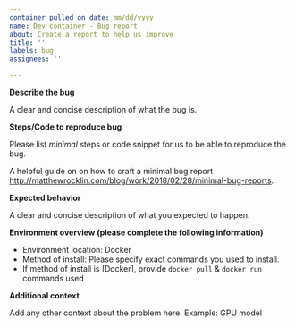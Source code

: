 ```yaml
---
container pulled on date: mm/dd/yyyy
name: Dev container - Bug report
about: Create a report to help us improve
title: ''
labels: bug
assignees: ''

---
```


**Describe the bug**

A clear and concise description of what the bug is.

**Steps/Code to reproduce bug**

Please list *minimal* steps or code snippet for us to be able to reproduce the bug.

A  helpful guide on on how to craft a minimal bug report  http://matthewrocklin.com/blog/work/2018/02/28/minimal-bug-reports. 


**Expected behavior**

A clear and concise description of what you expected to happen.

**Environment overview (please complete the following information)**

 - Environment location: Docker
 - Method of install: Please specify exact commands you used to install.
 - If method of install is [Docker], provide `docker pull` & `docker run` commands used

**Additional context**

Add any other context about the problem here.
Example: GPU model
